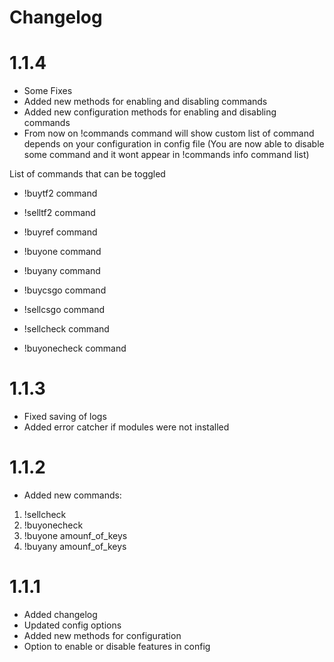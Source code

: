 # Changelog

# 1.1.4
- Some Fixes
- Added new methods for enabling and disabling commands
- Added new configuration methods for enabling and disabling commands
- From now on !commands command will show custom list of command depends on your configuration in config file
   (You are now able to disable some command and it wont appear in !commands info command list)

 List of commands that can be toggled

 - !buytf2 command 
 - !selltf2 command
 - !buyref command
 - !buyone command
 - !buyany command
 - !buycsgo command
 - !sellcsgo command

 - !sellcheck command
 - !buyonecheck command

# 1.1.3
- Fixed saving of logs
- Added error catcher if modules were not installed

# 1.1.2
- Added new commands:
 1. !sellcheck
 2. !buyonecheck
 3. !buyone amounf_of_keys
 4. !buyany amounf_of_keys


# 1.1.1
- Added changelog
- Updated config options
- Added new methods for configuration
- Option to enable or disable features in config
